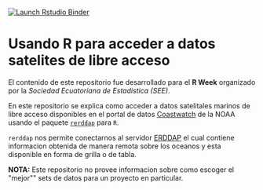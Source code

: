 <!-- badges: start -->
  [![Launch Rstudio Binder](http://mybinder.org/badge_logo.svg)](https://mybinder.org/v2/gh/lidefi87/SEE_R_Datos-Espaciales/master?urlpath=rstudio)
  <!-- badges: end -->

# Usando R para acceder a datos satelites de libre acceso
El contenido de este repositorio fue desarrollado para el **R Week** organizado por la *Sociedad Ecuatoriana de Estadistica (SEE)*.  
  
En este repositorio se explica como acceder a datos satelitales marinos de libre acceso disponibles en el portal de datos [Coastwatch](https://coastwatch.pfeg.noaa.gov/erddap/index.html) de la NOAA usando el paquete [`rerddap`](https://docs.ropensci.org/rerddap/index.html) para `R`.  
  
`rerddap` nos permite conectarnos al servidor [ERDDAP](https://www.ncei.noaa.gov/erddap/information.html) el cual contiene informacion obtenida de manera remota sobre los oceanos y esta disponible en forma de grilla o de tabla.  
  
**NOTA:** Este repositorio no provee informacion sobre como escoger el "mejor"" sets de datos para un proyecto en particular.  